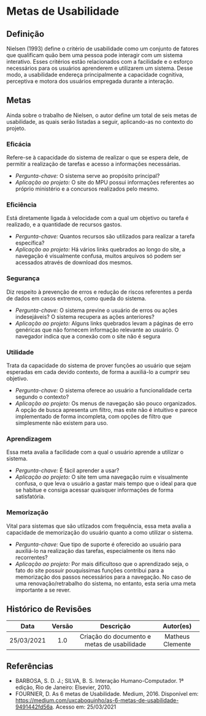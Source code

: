 # Metas de Usabilidade
## Definição
Nielsen (1993) define o critério de usabilidade como um conjunto de fatores que qualificam quão bem uma pessoa pode interagir com um sistema interativo. Esses critérios estão relacionados com a facilidade e o esforço necessários para os usuários aprenderem e utilizarem um sistema. Desse modo, a usabilidade endereça principalmente a capacidade cognitiva, perceptiva e motora dos usuários empregada durante a interação.

## Metas
Ainda sobre o trabalho de Nielsen, o autor define um total de seis metas de usabilidade, as quais serão listadas a seguir, aplicando-as no contexto do projeto.

### Eficácia
Refere-se à capacidade do sistema de realizar o que se espera dele, de permitir a realização de tarefas e acesso a informações necessárias.
- *Pergunta-chave:* O sistema serve ao propósito principal?
- *Aplicação ao projeto:* O site do MPU possui informações referentes ao próprio ministério e a concursos realizados pelo mesmo.
### Eficiência
Está diretamente ligada à velocidade com a qual um objetivo ou tarefa é realizado, e a quantidade de recursos gastos.
- *Pergunta-chave:* Quantos recursos são utilizados para realizar a tarefa específica?
- *Aplicação ao projeto:* Há vários links quebrados ao longo do site, a navegação é visualmente confusa, muitos arquivos só podem ser acessados através de download dos mesmos.
### Segurança
Diz respeito à prevenção de erros e redução de riscos referentes a perda de dados em casos extremos, como queda do sistema.
- *Pergunta-chave:* O sistema previne o usuário de erros ou ações indesejáveis? O sistema recupera as ações anteriores?
- *Aplicação ao projeto:* Alguns links quebrados levam a páginas de erro genéricas que não fornecem informação relevante ao usuário. O navegador indica que a conexão com o site não é segura
### Utilidade
Trata da capacidade do sistema de prover funções ao usuário que sejam esperadas em cada devido contexto, de forma a auxiliá-lo a cumprir seu objetivo.
- *Pergunta-chave:* O sistema oferece ao usuário a funcionalidade certa segundo o contexto?
- *Aplicação ao projeto:* Os menus de navegação são pouco organizados. A opção de busca apresenta um filtro, mas este não é intuitivo e parece implementado de forma incompleta, com opções de filtro que simplesmente não existem para uso.
### Aprendizagem
Essa meta avalia a facilidade com a qual o usuário aprende a utilizar o sistema.
- *Pergunta-chave:* É fácil aprender a usar?
- *Aplicação ao projeto:* O site tem uma navegação ruim e visualmente confusa, o que leva o usuário a gastar mais tempo que o ideal para que se habitue e consiga acessar quaisquer informações de forma satisfatória.
### Memorização
Vital para sistemas que são utlizados com frequência, essa meta avalia a capacidade de memorização do usuário quanto a como utilizar o sistema.  
- *Pergunta-chave:* Que tipo de suporte é oferecido ao usuário para auxiliá-lo na realização das tarefas, especialmente os itens não recorrentes?
- *Aplicação ao projeto:* Por mais dificultoso que o aprendizado seja, o fato do site possuir pouquíssimas funções contribui para a memorização dos passos necessários para a navegação. No caso de uma renovação/retrabalho do sistema, no entanto, esta seria uma meta importante a se rever.

## Histórico de Revisões
| Data | Versão | Descrição | Autor(es) |
| :----: | :----: | :----: | :----: |
| 25/03/2021 | 1.0 | Criação do documento e metas de usabilidade | Matheus Clemente

## Referências
- BARBOSA, S. D. J.; SILVA, B. S. Interação Humano-Computador. 1ª edição, Rio de Janeiro: Elsevier, 2010.
- FOURNIER, D. As 6 metas de Usabilidade. Medium, 2016. Disponível em: https://medium.com/uxcaboquinho/as-6-metas-de-usabilidade-9491442fd56a. Acesso em: 25/03/2021